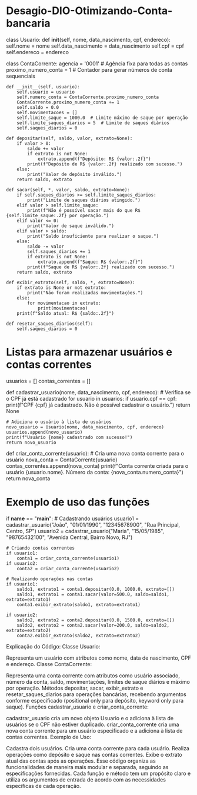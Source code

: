 # Desagio-DIO-Otimizando-Conta-bancaria

class Usuario:
    def __init__(self, nome, data_nascimento, cpf, endereco):
        self.nome = nome
        self.data_nascimento = data_nascimento
        self.cpf = cpf
        self.endereco = endereco


class ContaCorrente:
    agencia = '0001'  # Agência fixa para todas as contas
    proximo_numero_conta = 1  # Contador para gerar números de conta sequenciais

    def __init__(self, usuario):
        self.usuario = usuario
        self.numero_conta = ContaCorrente.proximo_numero_conta
        ContaCorrente.proximo_numero_conta += 1
        self.saldo = 0.0
        self.movimentacoes = []
        self.limite_saque = 1000.0  # Limite máximo de saque por operação
        self.limite_saques_diarios = 5  # Limite de saques diários
        self.saques_diarios = 0

    def depositar(self, saldo, valor, extrato=None):
        if valor > 0:
            saldo += valor
            if extrato is not None:
                extrato.append(f"Depósito: R$ {valor:.2f}")
            print(f"Depósito de R$ {valor:.2f} realizado com sucesso.")
        else:
            print("Valor de depósito inválido.")
        return saldo, extrato

    def sacar(self, *, valor, saldo, extrato=None):
        if self.saques_diarios >= self.limite_saques_diarios:
            print("Limite de saques diários atingido.")
        elif valor > self.limite_saque:
            print(f"Não é possível sacar mais do que R$ {self.limite_saque:.2f} por operação.")
        elif valor <= 0:
            print("Valor de saque inválido.")
        elif valor > saldo:
            print("Saldo insuficiente para realizar o saque.")
        else:
            saldo -= valor
            self.saques_diarios += 1
            if extrato is not None:
                extrato.append(f"Saque: R$ {valor:.2f}")
            print(f"Saque de R$ {valor:.2f} realizado com sucesso.")
        return saldo, extrato

    def exibir_extrato(self, saldo, *, extrato=None):
        if extrato is None or not extrato:
            print("Não foram realizadas movimentações.")
        else:
            for movimentacao in extrato:
                print(movimentacao)
        print(f"Saldo atual: R$ {saldo:.2f}")

    def resetar_saques_diarios(self):
        self.saques_diarios = 0


# Listas para armazenar usuários e contas correntes
usuarios = []
contas_correntes = []


def cadastrar_usuario(nome, data_nascimento, cpf, endereco):
    # Verifica se o CPF já está cadastrado
    for usuario in usuarios:
        if usuario.cpf == cpf:
            print(f"CPF {cpf} já cadastrado. Não é possível cadastrar o usuário.")
            return None
    
    # Adiciona o usuário à lista de usuários
    novo_usuario = Usuario(nome, data_nascimento, cpf, endereco)
    usuarios.append(novo_usuario)
    print(f"Usuário {nome} cadastrado com sucesso!")
    return novo_usuario


def criar_conta_corrente(usuario):
    # Cria uma nova conta corrente para o usuário
    nova_conta = ContaCorrente(usuario)
    contas_correntes.append(nova_conta)
    print(f"Conta corrente criada para o usuário {usuario.nome}. Número da conta: {nova_conta.numero_conta}")
    return nova_conta


# Exemplo de uso das funções
if __name__ == "__main__":
    # Cadastrando usuários
    usuario1 = cadastrar_usuario("João", "01/01/1990", "12345678900", "Rua Principal, Centro, SP")
    usuario2 = cadastrar_usuario("Maria", "15/05/1985", "98765432100", "Avenida Central, Bairro Novo, RJ")
    
    # Criando contas correntes
    if usuario1:
        conta1 = criar_conta_corrente(usuario1)
    if usuario2:
        conta2 = criar_conta_corrente(usuario2)
    
    # Realizando operações nas contas
    if usuario1:
        saldo1, extrato1 = conta1.depositar(0.0, 1000.0, extrato=[])
        saldo1, extrato1 = conta1.sacar(valor=500.0, saldo=saldo1, extrato=extrato1)
        conta1.exibir_extrato(saldo1, extrato=extrato1)
    
    if usuario2:
        saldo2, extrato2 = conta2.depositar(0.0, 1500.0, extrato=[])
        saldo2, extrato2 = conta2.sacar(valor=200.0, saldo=saldo2, extrato=extrato2)
        conta2.exibir_extrato(saldo2, extrato=extrato2)
Explicação do Código:
Classe Usuario:

Representa um usuário com atributos como nome, data de nascimento, CPF e endereço.
Classe ContaCorrente:

Representa uma conta corrente com atributos como usuário associado, número da conta, saldo, movimentações, limites de saque diários e máximo por operação.
Métodos depositar, sacar, exibir_extrato e resetar_saques_diarios para operações bancárias, recebendo argumentos conforme especificado (positional only para depósito, keyword only para saque).
Funções cadastrar_usuario e criar_conta_corrente:

cadastrar_usuario cria um novo objeto Usuario e o adiciona à lista de usuários se o CPF não estiver duplicado.
criar_conta_corrente cria uma nova conta corrente para um usuário especificado e a adiciona à lista de contas correntes.
Exemplo de Uso:

Cadastra dois usuários.
Cria uma conta corrente para cada usuário.
Realiza operações como depósito e saque nas contas correntes.
Exibe o extrato atual das contas após as operações.
Esse código organiza as funcionalidades de maneira mais modular e separada, seguindo as especificações fornecidas. Cada função e método tem um propósito claro e utiliza os argumentos de entrada de acordo com as necessidades específicas de cada operação.
